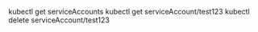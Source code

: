 
kubectl get serviceAccounts
kubectl get serviceAccount/test123
kubectl delete serviceAccount/test123
